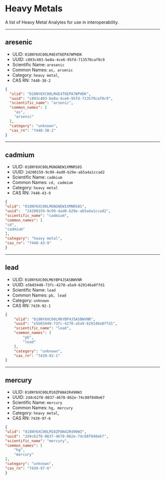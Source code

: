 # Heavy Metals
A list of Heavy Metal Analytes for use in interoperability.

----------------------------------------

## aresenic

* ULID: `018NY6XC00LM4E4T6EPA7WPHDK`  
* UUID: `c893c403-be8a-4ce6-95fd-713570caf0c9`  
* Scientific Name: `aresenic`  
* Common Names: `as, arsenic`
* Category: `heavy metal`,
* CAS RN: `7440-38-2`

```json
{
  "ulid": "018NY6XC00LM4E4T6EPA7WPHDK",
  "uuid": "c893c403-be8a-4ce6-95fd-713570caf0c9",
  "scientific_name": "arsenic",
  "common_names": [
    "as",
    "arsenic"
  ],
  "category": "unknown",
  "cas_rn": "7440-38-2"  
}
```

----------------------------------------

## cadmium

* ULID: `018NY6XC00LMGNGNEW1XMNRS8S`
* UUID: `24200159-9c99-4ad0-b29e-ab5a4a1ccad2`
* Scientific Name: `cadmium`
* Common Names: `cd, cadmium`
* Category: `heavy metal`
* CAS RN: `7440-43-9`

```json
{
"ulid": "018NY6XC00LMGNGNEW1XMNRS8S",
"uuid":  "24200159-9c99-4ad0-b29e-ab5a4a1ccad2",
"scientific_name": "cadmium",
"common_names": [
"cd",
"cadmium"
],
"category": "heavy metal",
"cas_rn": "7440-43-9"
}
```

----------------------------------------

## lead

* ULID: `018NY6XC00LM6YBP4J5ASBWVNR`
* UUID: `e5b03440-73fc-4270-a5a9-629146a8ffd1`
* Scientific Name: `lead`
* Common Names: `pb, lead`
* Category: `unknown`
* CAS RN: `7439-92-1`

```json
{
    "ulid": "018NY6XC00LM6YBP4J5ASBWVNR",
    "uuid": "e5b03440-73fc-4270-a5a9-629146a8ffd1",
    "scientific_name": "lead",
    "common_names": [
        "pb",
        "lead"
    ],
    "category": "unknown",
    "cas_rn": "7439-92-1"
}
```

----------------------------------------

## mercury

* ULID: `018NY6XC00LM10ZPAN42R490W3`  
* UUID: `2d4c62f8-0837-4678-862e-74c88f040e67`  
* Scientific Name: `mercury`  
* Common Names: `hg, mercury`
* Category: `heavy metal`,
* CAS RN: `7439-97-6`

```json
{
"ulid": "018NY6XC00LM10ZPAN42R490W3",
"uuid": "2d4c62f8-0837-4678-862e-74c88f040e67",
"scientific_name": "mercury",
"common_names": [
    "hg",
    "mercury"
],
"category": "unknown",
"cas_rn": "7439-97-6"
}
```
